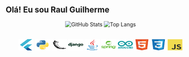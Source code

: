## Olá! Eu sou Raul Guilherme
<div align="center">
  
  ![GitHub Stats](https://github-readme-stats.vercel.app/api?username=raulguilherme-dev&theme=midnight-purple&bg_color=000&border_color=30A3DC&show_icons=true&icon_color=30A3DC&title_color=E94D5F&text_color=FFF)
  ![Top Langs](https://github-readme-stats-git-masterrstaa-rickstaa.vercel.app/api/top-langs/?username=raulguilherme-dev&layout=compact&bg_color=000&border_color=30A3DC&title_color=E94D5F&text_color=FFF)
  
</div>

<div align="center">
  <div style="display: inline_block"><br>
  <img align="center" alt="flutter" height="30" width="40"src="https://github.com/devicons/devicon/blob/v2.15.1/icons/flutter/flutter-original.svg"/>
  <img align="center" alt="python" height="30" width="40"src="https://github.com/devicons/devicon/blob/v2.15.1/icons/python/python-original.svg"/>
  <img align="center" alt="flask" height="30" width="40"src="https://github.com/devicons/devicon/blob/v2.15.1/icons/flask/flask-original.svg"/>
  <img align="center" alt="django" height="30" width="40"src="https://github.com/devicons/devicon/blob/v2.15.1/icons/django/django-plain-wordmark.svg"/>
  <img align="center" alt="java" height="30" width="40"src="https://github.com/devicons/devicon/blob/v2.15.1/icons/java/java-original.svg"/>
  <img align="center" alt="spring" height="30" width="40"src="https://github.com/devicons/devicon/blob/v2.15.1/icons/spring/spring-original-wordmark.svg"/>
  <img align="center" alt="arduino" height="30" width="40"src="https://github.com/devicons/devicon/blob/v2.15.1/icons/arduino/arduino-original-wordmark.svg"/>
  <img align="center" alt="html5" height="30" width="40"src="https://github.com/devicons/devicon/blob/v2.15.1/icons/html5/html5-original.svg"/>
  <img align="center" alt="css3" height="30" width="40"src="https://github.com/devicons/devicon/blob/v2.15.1/icons/css3/css3-original.svg"/>
  <img align="center" alt="javascript" height="30" width="40"src="https://github.com/devicons/devicon/blob/v2.15.1/icons/javascript/javascript-original.svg"/>
  
</div>

